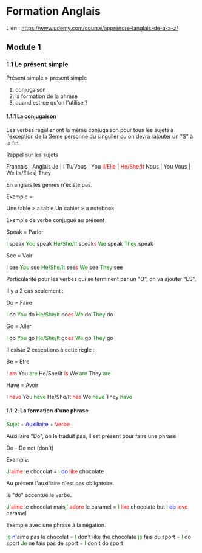 # Formation Anglais

Lien : https://www.udemy.com/course/apprendre-langlais-de-a-a-z/

## Module 1

### 1.1 Le présent simple

Présent simple > present simple

1. conjugaison
2. la formation de la phrase
3. quand est-ce qu'on l'utilise ?

#### 1.1.1 La conjugaison

Les verbes régulier ont la même conjugaison pour tous les sujets à l'exception de la 3eme personne du singulier ou on devra rajouter un "S" à la fin.

Rappel sur les sujets

Francais | Anglais
Je       | I
Tu/Vous  | You
<span style="color:red">Il/Elle</span>  | <span style="color:red">He/She/It</span>
Nous     | You
Vous     | We
Ils/Elles| They

En anglais les genres n'existe pas. 

Exemple =

Une table > a table
Un cahier > a notebook

Exemple de verbe conjugué au présent

Speak = Parler

<span style="color:green">I</span> speak
<span style="color:green">You</span> speak
<span style="color:green">He/She/It</span> speak<span style="color:red">s</span>
<span style="color:green">We</span> speak
<span style="color:green">They</span> speak

See = Voir

<span style="color:green">I</span> see
<span style="color:green">You</span> see
<span style="color:green">He/She/It</span> see<span style="color:red">s</span>
<span style="color:green">We</span> see
<span style="color:green">They</span> see

Particularité pour les verbes qui se terminent par un "O", on va ajouter "ES".

Il y a 2 cas seulement : 

Do = Faire

<span style="color:green">I</span> do
<span style="color:green">You</span> do
<span style="color:green">He/She/It</span> do<span style="color:red">es</span>
<span style="color:green">We</span> do
<span style="color:green">They</span> do

Go = Aller

<span style="color:green">I</span> go
<span style="color:green">You</span> go
<span style="color:green">He/She/It</span> go<span style="color:red">es</span>
<span style="color:green">We</span> go
<span style="color:green">They</span> go


Il existe 2 exceptions à cette règle :

Be = Etre

I <span style="color:red">am</span>
You <span style="color:green">are</span>
He/She/It <span style="color:red">is</span>
We <span style="color:green">are</span>
They <span style="color:green">are</span>

Have = Avoir

I <span style="color:red">have</span>
You <span style="color:green">have</span>
He/She/It <span style="color:red">has</span>
We <span style="color:green">have</span>
They <span style="color:green">have</span>

#### 1.1.2. La formation d'une phrase

<span style="color:green">Sujet</span> + <span style="color:blue">Auxiliaire</span> + <span style="color:red">Verbe</span>

Auxiliaire "Do", on le traduit pas, il est présent pour faire une phrase

Do - Do not (don't)

Exemple: 

<span style="color:green">J'</span><span style="color:red">aime</span> le chocolat = <span style="color:green">I</span> <span style="color:blue">do</span> <span style="color:red">like</span> chocolate

Au présent l'auxiliaire n'est pas obligatoire.

le "do" accentue le verbe.

<span style="color:green">J'</span><span style="color:red">aime</span> le chocolat mais<span style="color:green">j'</span> <span style="color:red">adore</span> le caramel = <span style="color:green">I</span> <span style="color:red">like</span> chocolate but <span style="color:green">I</span> <span style="color:blue">do</span> <span style="color:red">love</span> caramel

Exemple avec une phrase à la négation.

<span style="color:green">je</span> <span style="color:blue">n'</span>aime pas le chocolat = <span style="color:green">I</span> don't like the chocolate
<span style="color:green">je</span> fais du sport = <span style="color:green">I</span> do sport
<span style="color:green">Je</span> ne fais pas de sport = <span style="color:green">I</span> don't do sport


